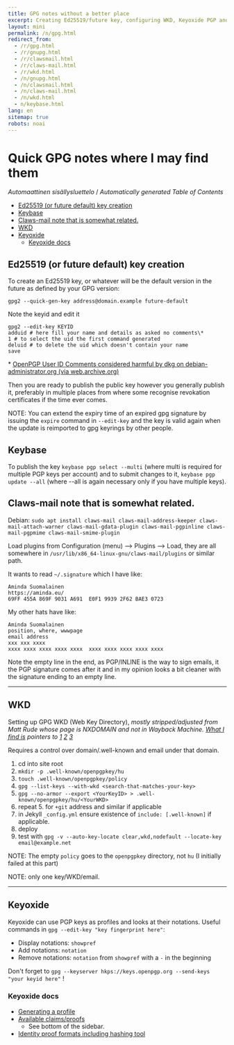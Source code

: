 ```yaml
---
title: GPG notes without a better place
excerpt: Creating Ed25519/future key, configuring WKD, Keyoxide PGP and something on Keybase.
layout: mini
permalink: /n/gpg.html
redirect_from:
  - /r/gpg.html
  - /r/gnupg.html
  - /r/clawsmail.html
  - /r/claws-mail.html
  - /r/wkd.html
  - /n/gnupg.html
  - /n/clawsmail.html
  - /n/claws-mail.html
  - /n/wkd.html
  - n/keybase.html
lang: en
sitemap: true
robots: noai
---
```


# Quick GPG notes where I may find them

<!-- editorconfig-checker-disable -->
<!-- prettier-ignore-start -->

<!-- START doctoc generated TOC please keep comment here to allow auto update -->
<!-- DON'T EDIT THIS SECTION, INSTEAD RE-RUN doctoc TO UPDATE -->
<em lang="fi">Automaattinen sisällysluettelo</em> / <em lang="en">Automatically generated Table of Contents</em>

- [Ed25519 (or future default) key creation](#ed25519-or-future-default-key-creation)
- [Keybase](#keybase)
- [Claws-mail note that is somewhat related.](#claws-mail-note-that-is-somewhat-related)
- [WKD](#wkd)
- [Keyoxide](#keyoxide)
  - [Keyoxide docs](#keyoxide-docs)

<!-- END doctoc generated TOC please keep comment here to allow auto update -->

<!-- prettier-ignore-end -->
<!-- editorconfig-checker-enable -->

## Ed25519 (or future default) key creation

To create an Ed25519 key, or whatever will be the default version in the
future as defined by your GPG version:

```
gpg2 --quick-gen-key address@domain.example future-default
```

Note the keyid and edit it

```
gpg2 --edit-key KEYID
adduid # here fill your name and details as asked no comments\*
1 # to select the uid the first command generated
deluid # to delete the uid which doesn't contain your name
save
```

\* [OpenPGP User ID Comments considered harmful by dkg on debian-administrator.org (via web.archive.org)](https://web.archive.org/web/20201020082313/https://debian-administration.org/users/dkg/weblog/97)

Then you are ready to publish the public key however you generally publish
it, preferably in multiple places from where some recognise revokation
certificates if the time ever comes.

NOTE: You can extend the expiry time of an expired gpg signature by issuing
the `expire` command in `--edit-key` and the key is valid again when the
update is reimported to gpg keyrings by other people.

## Keybase

To publish the key `keybase pgp select --multi` (where multi
is required for multiple PGP keys per account) and to submit changes to it,
`keybase pgp update --all` (where --all is again necessary only if you have
multiple keys).

## Claws-mail note that is somewhat related.

Debian: `sudo apt install claws-mail claws-mail-address-keeper claws-mail-attach-warner claws-mail-gdata-plugin claws-mail-pgpinline claws-mail-pgpmime claws-mail-smime-plugin`

Load plugins from Configuration (menu) --> Plugins --> Load, they are all
somewhere in `/usr/lib/x86_64-linux-gnu/claws-mail/plugins` or similar path.

It wants to read `~/.signature` which I have like:

```
Aminda Suomalainen
https://aminda.eu/
69FF 455A 869F 9031 A691  E0F1 9939 2F62 BAE3 0723

```

My other hats have like:

```
Aminda Suomalainen
position, where, wwwpage
email address
xxx xxx xxxx
xxxx xxxx xxxx xxxx xxxx  xxxx xxxx xxxx xxxx xxxx

```

Note the empty line in the end, as PGP/INLINE is the way to sign emails,
it the PGP signature comes after it and in my opinion looks a bit cleaner
with the signature ending to an empty line.

---

## WKD

Setting up GPG WKD (Web Key Directory), _mostly stripped/adjusted from
Matt Rude whose page is NXDOMAIN and not in Wayback Machine. [What I find is](https://openpgpkey.mattrude.com/)
pointers to [1](https://wiki.gnupg.org/WKD) [2](https://wiki.gnupg.org/WKS) [3](https://tools.ietf.org/html/draft-koch-openpgp-webkey-service)_

Requires a control over domain/.well-known and email under that domain.

1. cd into site root
2. `mkdir -p .well-known/openpgpkey/hu`
3. `touch .well-known/openpgpkey/policy`
4. `gpg --list-keys --with-wkd <search-that-matches-your-key>`
5. `gpg --no-armor --export <YourKeyID> > .well-known/openpgpkey/hu/<YourWKD>`
6. repeat 5. for `+git` address and similar if applicable
7. in Jekyll `_config.yml` ensure existence of `include: [.well-known]` if
   applicable.
8. deploy
9. test with `gpg -v --auto-key-locate clear,wkd,nodefault --locate-key email@example.net`

NOTE: The empty `policy` goes to the `openpgpkey` directory, not `hu` (I
initially failed at this part)

NOTE: only one key/WKD/email.

---

## Keyoxide

Keyoxide can use PGP keys as profiles and looks at their notations. Useful
commands in `gpg --edit-key "key fingerprint here"`:

- Display notations: `showpref`
- Add notations: `notation`
- Remove notations: `notation` from `showpref` with a `-` in the beginning

Don't forget to `gpg --keyserver hkps://keys.openpgp.org --send-keys "your keyid here"` !

### Keyoxide docs

- [Generating a profile](https://docs.keyoxide.org/guides/openpgp-profile-gnupg/)
- [Available claims/proofs](https://docs.keyoxide.org/service-providers/)
  - See bottom of the sidebar.
- [Identity proof formats including hashing tool](https://docs.keyoxide.org/understanding-keyoxide/identity-proof-formats/)

